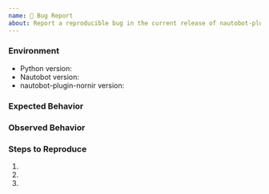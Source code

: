 ```yaml
---
name: 🐛 Bug Report
about: Report a reproducible bug in the current release of nautobot-plugin-nornir
---
```


### Environment
* Python version:  <!-- Example: 3.11.4 -->
* Nautobot version:  <!-- Example: 1.4.0 -->
* nautobot-plugin-nornir version:  <!-- Example: 0.1.0 -->

<!-- What did you expect to happen? -->
### Expected Behavior


<!-- What happened instead? -->
### Observed Behavior

<!--
    Describe in detail the exact steps that someone else can take to reproduce
    this bug using the current release.
-->
### Steps to Reproduce
1.
2.
3.
